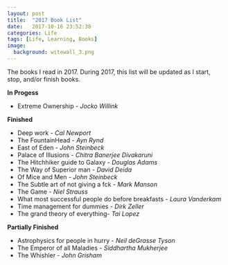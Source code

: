 ```yaml
---
layout: post
title:  "2017 Book List"
date:   2017-10-16 23:52:38
categories: Life
tags: [Life, Learning, Books]
image:
  background: witewall_3.png
---
```

The books I read in 2017. During 2017, this list will be updated as I start, stop, and/or finish books.

**In Progess**
- Extreme Ownership - _Jocko Willink_

**Finished**

- Deep work - _Cal Newport_
- The FountainHead - _Ayn Rynd_
- East of Eden - _John Steinbeck_
- Palace of Illusions - _Chitra Banerjee Divakaruni_
- The Hitchhiker guide to Galaxy - _Douglas Adams_
- The Way of Superior man - _David Deida_
- Of Mice and Men - _John Steinbeck_
- The Subtle art of not giving a fck - _Mark Manson_
- The Game - _Niel Strauss_
- What most successful people do before breakfasts - _Laura Vanderkam_
- Time management for dummies - _Dirk Zeller_
- The grand theory of everything- _Tai Lopez_

**Partially Finished** 
- Astrophysics for people in hurry - _Neil deGrasse Tyson_
- The Emperor of all Maladies - _Siddhartha Mukherjee_
- The Whishler - _John Grisham_




